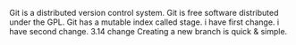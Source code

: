 Git is a distributed version control system.
Git is free software distributed under the GPL.
Git has a mutable index called stage.
i have first change.
i have second change.
3.14 change
Creating a new branch is quick & simple.